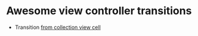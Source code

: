 # Awesome view controller transitions
 - Transition [from collection view cell](http://zappdesigntemplates.com/uiviewcontroller-transition-from-uicollectionviewcell/)
